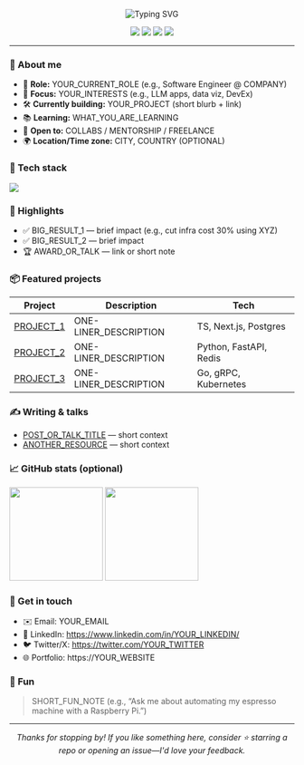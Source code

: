 <!-- Header / Hero -->
<p align="center">
  <img src="https://readme-typing-svg.demolab.com?font=Inter&weight=600&size=28&pause=1000&center=true&vCenter=true&width=650&lines=Hi%2C+I'm+YOUR_NAME+%F0%9F%91%8B;YOUR_TAGLINE_OR_ROLE" alt="Typing SVG" />
</p>

<p align="center">
  <!-- Badges (optional) -->
  <a href="https://YOUR_WEBSITE_OR_LINKTREE"><img src="https://img.shields.io/badge/Website-000?style=for-the-badge&logo=About.me&logoColor=white" /></a>
  <a href="mailto:YOUR_EMAIL"><img src="https://img.shields.io/badge/Email-0078D4?style=for-the-badge&logo=gmail&logoColor=white" /></a>
  <a href="https://www.linkedin.com/in/YOUR_LINKEDIN/"><img src="https://img.shields.io/badge/LinkedIn-0A66C2?style=for-the-badge&logo=linkedin&logoColor=white" /></a>
  <a href="https://twitter.com/YOUR_TWITTER"><img src="https://img.shields.io/badge/Twitter-111?style=for-the-badge&logo=x&logoColor=white" /></a>
  <!-- <img src="https://komarev.com/ghpvc/?username=YOURUSER&style=for-the-badge" alt="profile views" /> -->
</p>

---

### 👋 About me
- 🎯 **Role:** YOUR_CURRENT_ROLE (e.g., Software Engineer @ COMPANY)
- 🧠 **Focus:** YOUR_INTERESTS (e.g., LLM apps, data viz, DevEx)
- 🛠️ **Currently building:** YOUR_PROJECT (short blurb + link)
- 📚 **Learning:** WHAT_YOU_ARE_LEARNING
- 🤝 **Open to:** COLLABS / MENTORSHIP / FREELANCE
- 🌍 **Location/Time zone:** CITY, COUNTRY (OPTIONAL)

<!-- Skills / Stack -->
### 🧰 Tech stack
<!-- Use skillicons.dev to auto-render icons. Edit the list freely. -->
<p>
  <img src="https://skillicons.dev/icons?i=js,ts,python,go,java,react,nextjs,nodejs,express,vue,nuxt,html,css,tailwind,astro,redux,vitest,jest,postgres,mysql,sqlite,mongodb,redis,prisma,graphql,apollo,fastapi,django,flask,aws,gcp,azure,docker,kubernetes,terraform,linux,git,github,gitlab,figma&perline=12" />
</p>

<!-- Highlights -->
### 🚀 Highlights
- ✅ BIG_RESULT_1 — brief impact (e.g., cut infra cost 30% using XYZ)
- ✅ BIG_RESULT_2 — brief impact
- 🏆 AWARD_OR_TALK — link or short note

<!-- Projects -->
### 📦 Featured projects
<!-- Replace with your repos; keep 1–4. -->
| Project | Description | Tech |
|---|---|---|
| [PROJECT_1](https://github.com/YOURUSER/PROJECT_1) | ONE-LINER_DESCRIPTION | TS, Next.js, Postgres |
| [PROJECT_2](https://github.com/YOURUSER/PROJECT_2) | ONE-LINER_DESCRIPTION | Python, FastAPI, Redis |
| [PROJECT_3](https://github.com/YOURUSER/PROJECT_3) | ONE-LINER_DESCRIPTION | Go, gRPC, Kubernetes |

<!-- Optional: dynamic pinned cards (third-party). Uncomment if you want these. -->
<!--
<a href="https://github.com/YOURUSER/PROJECT_1">
  <img src="https://github-readme-stats.vercel.app/api/pin/?username=YOURUSER&repo=PROJECT_1" />
</a>
<a href="https://github.com/YOURUSER/PROJECT_2">
  <img src="https://github-readme-stats.vercel.app/api/pin/?username=YOURUSER&repo=PROJECT_2" />
</a>
-->

<!-- Writing / Talks -->
### ✍️ Writing & talks
- [POST_OR_TALK_TITLE](LINK) — short context
- [ANOTHER_RESOURCE](LINK) — short context

<!-- Activity widgets (optional third-party) -->
### 📈 GitHub stats (optional)
<!-- Remove if you prefer a cleaner profile. These are popular but third-party. -->
<p>
  <!-- Overall stats -->
  <img height="165" src="https://github-readme-stats.vercel.app/api?username=YOURUSER&show_icons=true&include_all_commits=true&count_private=true" />
  <!-- Top languages (by repo, not perfect) -->
  <img height="165" src="https://github-readme-stats.vercel.app/api/top-langs/?username=YOURUSER&layout=compact&langs_count=8" />
</p>
<!-- Streaks (optional) -->
<!-- <img src="https://streak-stats.demolab.com?user=YOURUSER" height="165" /> -->

<!-- Contact / CTA -->
### 🤙 Get in touch
- ✉️ Email: YOUR_EMAIL
- 💼 LinkedIn: https://www.linkedin.com/in/YOUR_LINKEDIN/
- 🐦 Twitter/X: https://twitter.com/YOUR_TWITTER
- 🌐 Portfolio: https://YOUR_WEBSITE

<!-- Fun / Personality (optional) -->
### 🎲 Fun
> SHORT_FUN_NOTE (e.g., “Ask me about automating my espresso machine with a Raspberry Pi.”)

---

<!-- Footer -->
<p align="center">
  <i>Thanks for stopping by! If you like something here, consider ⭐️ starring a repo or opening an issue—I'd love your feedback.</i>
</p>

